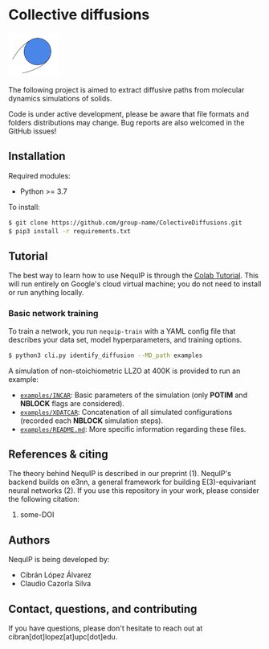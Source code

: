 # Collective diffusions

<img src=./Ion.svg width="20%">

The following project is aimed to extract diffusive paths from molecular dynamics simulations of solids.

Code is under active development, please be aware that file formats and folders distributions may change. Bug reports are also welcomed in the GitHub issues!

## Installation

Required modules:

* Python >= 3.7

To install:

```bash
$ git clone https://github.com/group-name/ColectiveDiffusions.git
$ pip3 install -r requirements.txt
```

## Tutorial 

The best way to learn how to use NequIP is through the [Colab Tutorial](https://bit.ly/mrs-nequip). This will run entirely on Google's cloud virtual machine; you do not need to install or run anything locally.

### Basic network training

To train a network, you run `nequip-train` with a YAML config file that describes your data set, model hyperparameters, and training options. 

```bash
$ python3 cli.py identify_diffusion --MD_path examples
```

A simulation of non-stoichiometric LLZO at 400K is provided to run an example:
 - [`examples/INCAR`](examples/INCAR): Basic parameters of the simulation (only **POTIM** and **NBLOCK** flags are considered).
 - [`examples/XDATCAR`](examples/XDATCAR): Concatenation of all simulated configurations (recorded each **NBLOCK** simulation steps).
 - [`examples/README.md`](examples/README.md): More specific information regarding these files.

## References & citing

The theory behind NequIP is described in our preprint (1). NequIP's backend builds on e3nn, a general framework for building E(3)-equivariant neural networks (2). If you use this repository in your work, please consider the following citation:

 1. some-DOI

## Authors

NequIP is being developed by:

 - Cibrán López Álvarez
 - Claudio Cazorla Silva

## Contact, questions, and contributing

If you have questions, please don't hesitate to reach out at cibran[dot]lopez[at]upc[dot]edu.
